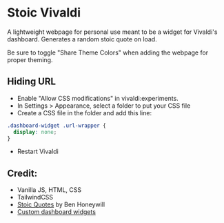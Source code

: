 # Stoic Vivaldi

A lightweight webpage for personal use meant to be a widget for Vivaldi's dashboard. Generates a random stoic quote on load.

Be sure to toggle "Share Theme Colors" when adding the webpage for proper theming.

## Hiding URL

- Enable "Allow CSS modifications" in vivaldi:experiments.
- In Settings > Appearance, select a folder to put your CSS file
- Create a CSS file in the folder and add this line:

```css
.dashboard-widget .url-wrapper {
  display: none;
}
```

- Restart Vivaldi

## Credit:

- Vanilla JS, HTML, CSS
- TailwindCSS
- [Stoic Quotes](https://github.com/benhoneywill/stoic-quotes) by Ben Honeywill
- [Custom dashboard widgets](https://forum.vivaldi.net/topic/101613/custom-dashboard-widgets)
